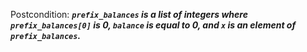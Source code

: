 Postcondition: ***`prefix_balances` is a list of integers where `prefix_balances[0]` is 0, `balance` is equal to 0, and `x` is an element of `prefix_balances`.***